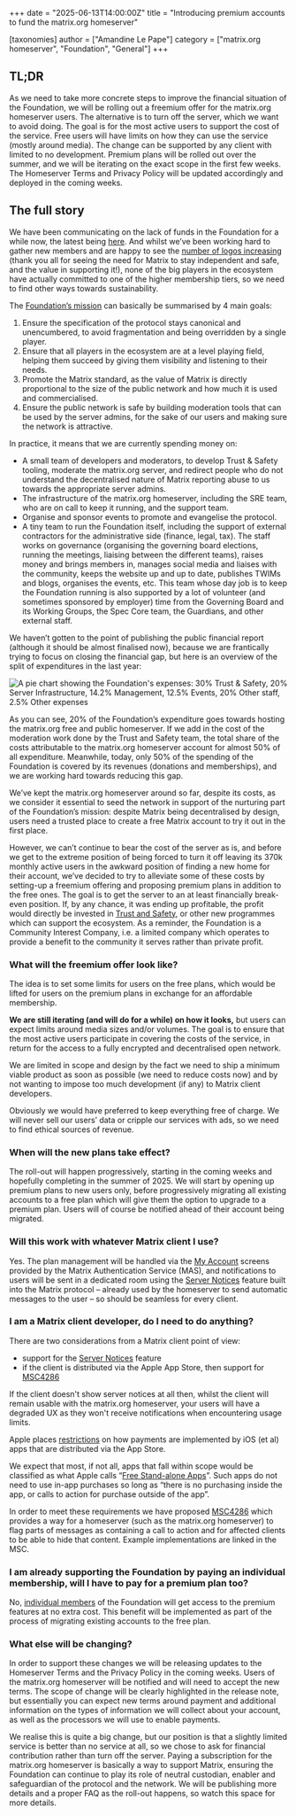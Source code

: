 +++
date = "2025-06-13T14:00:00Z"
title = "Introducing premium accounts to fund the matrix.org homeserver"

[taxonomies]
author = ["Amandine Le Pape"]
category = ["matrix.org homeserver", "Foundation", "General"]
+++

## TL;DR

As we need to take more concrete steps to improve the financial situation of the Foundation, we will be rolling out a freemium offer for the matrix.org homeserver users. The alternative is to turn off the server, which we want to avoid doing. The goal is for the most active users to support the cost of the service. Free users will have limits on how they can use the service (mostly around media). The change can be supported by any client with limited to no development. Premium plans will be rolled out over the summer, and we will be iterating on the exact scope in the first few weeks. The Homeserver Terms and Privacy Policy will be updated accordingly and deployed in the coming weeks.

<!-- more -->

## The full story

We have been communicating on the lack of funds in the Foundation for a while now, the latest being [here](/blog/2025/02/crossroads/). And whilst we’ve been working hard to gather new members and are happy to see the [number of logos increasing](/support/#supporters) (thank you all for seeing the need for Matrix to stay independent and safe, and the value in supporting it!), none of the big players in the ecosystem have actually committed to one of the higher membership tiers, so we need to find other ways towards sustainability.

The [Foundation’s mission](/foundation/about/#mission) can basically be summarised by 4 main goals:
1. Ensure the specification of the protocol stays canonical and unencumbered, to avoid fragmentation and being overridden by a single player.
2. Ensure that all players in the ecosystem are at a level playing field, helping them succeed by giving them visibility and listening to their needs.
3. Promote the Matrix standard, as the value of Matrix is directly proportional to the size of the public network and how much it is used and commercialised.
4. Ensure the public network is safe by building moderation tools that can be used by the server admins, for the sake of our users and making sure the network is attractive.

In practice, it means that we are currently spending money on:
- A small team of developers and moderators, to develop Trust & Safety tooling, moderate the matrix.org server, and redirect people who do not understand the decentralised nature of Matrix reporting abuse to us towards the appropriate server admins.
- The infrastructure of the matrix.org homeserver, including the SRE team, who are on call to keep it running, and the support team.
- Organise and sponsor events to promote and evangelise the protocol.
- A tiny team to run the Foundation itself, including the support of external contractors for the administrative side (finance, legal, tax). The staff works on governance (organising the governing board elections, running the meetings, liaising between the different teams), raises money and brings members in, manages social media and liaises with the community, keeps the website up and up to date, publishes TWIMs and blogs, organises the events, etc. This team whose day job is to keep the Foundation running is also supported by a lot of volunteer (and sometimes sponsored by employer) time from the Governing Board and its Working Groups, the Spec Core team, the Guardians, and other external staff.

We haven’t gotten to the point of publishing the public financial report (although it should be almost finalised now), because we are frantically trying to focus on closing the financial gap, but here is an overview of the split of expenditures in the last year:

![A pie chart showing the Foundation's expenses: 30% Trust & Safety, 20% Server Infrastructure, 14.2% Management, 12.5% Events, 20% Other staff, 2.5% Other expenses](/blog/img/foundation-expenses-graph.png)


As you can see, 20% of the Foundation’s expenditure goes towards hosting the matrix.org free and public homeserver. If we add in the cost of the moderation work done by the Trust and Safety team, the total share of the costs attributable to the matrix.org homeserver account for almost 50% of all expenditure. Meanwhile, today, only 50% of the spending of the Foundation is covered by its revenues (donations and memberships), and we are working hard towards reducing this gap.

We’ve kept the matrix.org homeserver around so far, despite its costs, as we consider it essential to seed the network in support of the nurturing part of the Foundation’s mission: despite Matrix being decentralised by design, users need a trusted place to create a free Matrix account to try it out in the first place.

However, we can’t continue to bear the cost of the server as is, and before we get to the extreme position of being forced to turn it off leaving its 370k monthly active users in the awkward position of finding a new home for their account, we’ve decided to try to alleviate some of these costs by setting-up a freemium offering and proposing premium plans in addition to the free ones. The goal is to get the server to an at least financially break-even position. If, by any chance, it was ending up profitable, the profit would directly be invested in [Trust and Safety](/blog/2025/02/building-a-safer-matrix/), or other new programmes which can support the ecosystem. As a reminder, the Foundation is a Community Interest Company, i.e. a limited company which operates to provide a benefit to the community it serves rather than private profit.


### What will the freemium offer look like?

The idea is to set some limits for users on the free plans, which would be lifted for users on the premium plans in exchange for an affordable membership. 

**We are still iterating (and will do for a while) on how it looks,** but users can expect limits around media sizes and/or volumes. The goal is to ensure that the most active users participate in covering the costs of the service, in return for the access to a fully encrypted and decentralised open network.

We are limited in scope and design by the fact we need to ship a minimum viable product as soon as possible (we need to reduce costs now) and by not wanting to impose too much development (if any) to Matrix client developers.

Obviously we would have preferred to keep everything free of charge. We will never sell our users’ data or cripple our services with ads, so we need to find ethical sources of revenue. 

### When will the new plans take effect?

The roll-out will happen progressively, starting in the coming weeks and hopefully completing in the summer of 2025. We will start by opening up premium plans to new users only, before progressively migrating all existing accounts to a free plan which will give them the option to upgrade to a premium plan. Users will of course be notified ahead of their account being migrated.

### Will this work with whatever Matrix client I use? 

Yes. The plan management will be handled via the [My Account](https://account.matrix.org/account/) screens provided by the Matrix Authentication Service (MAS), and notifications to users will be sent in a dedicated room using the [Server Notices](https://spec.matrix.org/v1.14/client-server-api/#server-notices) feature built into the Matrix protocol – already used by the homeserver to send automatic messages to the user – so should be seamless for every client. 

### I am a Matrix client developer, do I need to do anything?

There are two considerations from a Matrix client point of view:

- support for the [Server Notices](https://spec.matrix.org/v1.14/client-server-api/#server-notices) feature
- if the client is distributed via the Apple App Store, then support for [MSC4286](https://github.com/matrix-org/matrix-spec-proposals/pull/4286)

If the client doesn't show server notices at all then, whilst the client will remain usable with the matrix.org homeserver, your users will have a degraded UX as they won't receive notifications when encountering usage limits.

Apple places [restrictions](https://developer.apple.com/app-store/review/guidelines/#in-app-purchase) on how payments are implemented by iOS (et al) apps that are distributed via the App Store.

We expect that most, if not all, apps that fall within scope would be classified as what Apple calls “[Free Stand-alone Apps](https://developer.apple.com/app-store/review/guidelines/#free-stand-alone-apps)”. Such apps do not need to use in-app purchases so long as “there is no purchasing inside the app, or calls to action for purchase outside of the app”.

In order to meet these requirements we have proposed [MSC4286](https://github.com/matrix-org/matrix-spec-proposals/pull/4286) which provides a way for a homeserver (such as the matrix.org homeserver) to flag parts of messages as containing a call to action and for affected clients to be able to hide that content. Example implementations are linked in the MSC.

### I am already supporting the Foundation by paying an individual membership, will I have to pay for a premium plan too?

No, [individual members](/membership) of the Foundation will get access to the premium features at no extra cost. This benefit will be implemented as part of the process of migrating existing accounts to the free plan. 

### What else will be changing?

In order to support these changes we will be releasing updates to the Homeserver Terms and the Privacy Policy in the coming weeks. Users of the matrix.org homeserver will be notified and will need to accept the new terms. The scope of change will be clearly highlighted in the release note, but essentially you can expect new terms around payment and additional information on the types of information we will collect about your account, as well as the processors we will use to enable payments.

We realise this is quite a big change, but our position is that a slightly limited service is better than no service at all, so we chose to ask for financial contribution rather than turn off the server. Paying a subscription for the matrix.org homeserver is basically a way to support Matrix, ensuring the Foundation can continue to play its role of neutral custodian, enabler and safeguardian of the protocol and the network. We will be publishing more details and a proper FAQ as the roll-out happens, so watch this space for more details.

